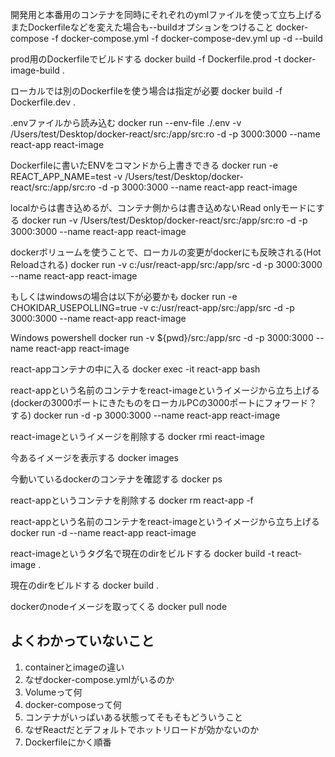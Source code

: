 開発用と本番用のコンテナを同時にそれぞれのymlファイルを使って立ち上げる
またDockerfileなどを変えた場合も--buildオプションをつけること
docker-compose -f docker-compose.yml -f docker-compose-dev.yml up -d --build

prod用のDockerfileでビルドする
docker build -f Dockerfile.prod -t docker-image-build .

ローカルでは別のDockerfileを使う場合は指定が必要
docker build -f Dockerfile.dev .

.envファイルから読み込む
docker run --env-file ./.env -v /Users/test/Desktop/docker-react/src:/app/src:ro -d -p 3000:3000 --name react-app react-image

Dockerfileに書いたENVをコマンドから上書きできる
docker run -e REACT_APP_NAME=test -v /Users/test/Desktop/docker-react/src:/app/src:ro -d -p 3000:3000 --name react-app react-image

localからは書き込めるが、コンテナ側からは書き込めないRead onlyモードにする
docker run -v /Users/test/Desktop/docker-react/src:/app/src:ro -d -p 3000:3000 --name react-app react-image

dockerボリュームを使うことで、ローカルの変更がdockerにも反映される(Hot Reloadされる)
docker run -v c:/usr/react-app/src:/app/src -d -p 3000:3000 --name react-app react-image

もしくはwindowsの場合は以下が必要かも
docker run -e CHOKIDAR_USEPOLLING=true -v c:/usr/react-app/src:/app/src -d -p 3000:3000 --name react-app react-image

Windows powershell
docker run -v ${pwd}/src:/app/src -d -p 3000:3000 --name react-app react-image

react-appコンテナの中に入る
docker exec -it react-app bash

react-appという名前のコンテナをreact-imageというイメージから立ち上げる
(dockerの3000ポートにきたものをローカルPCの3000ポートにフォワード？する)
docker run -d -p 3000:3000 --name react-app react-image

react-imageというイメージを削除する
docker rmi react-image

今あるイメージを表示する
docker images

今動いているdockerのコンテナを確認する
docker ps

react-appというコンテナを削除する
docker rm react-app -f

react-appという名前のコンテナをreact-imageというイメージから立ち上げる
docker run -d --name react-app react-image

react-imageというタグ名で現在のdirをビルドする
docker build -t react-image .

現在のdirをビルドする
docker build .

dockerのnodeイメージを取ってくる
docker pull node

## よくわかっていないこと
1. containerとimageの違い
2. なぜdocker-compose.ymlがいるのか
3. Volumeって何
4. docker-composeって何
5. コンテナがいっぱいある状態ってそもそもどういうこと
6. なぜReactだとデフォルトでホットリロードが効かないのか
7. Dockerfileにかく順番